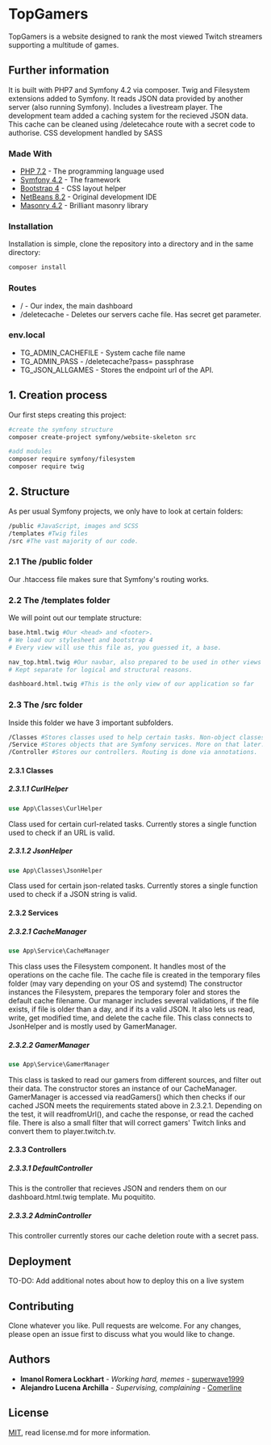 # TopGamers

TopGamers is a website designed to rank the most viewed Twitch streamers supporting a multitude of games.

## Further information

It is built with PHP7 and Symfony 4.2 via composer.
Twig and Filesystem extensions added to Symfony.
It reads JSON data provided by another server (also running Symfony).
Includes a livestream player.
The development team added a caching system for the recieved JSON data.
This cache can be cleaned using /deletecahce route with a secret code to authorise.
CSS development handled by SASS

### Made With
* [PHP 7.2](https://www.php.net/) - The programming language used
* [Symfony 4.2](https://symfony.com/) - The framework
* [Bootstrap 4](https://getbootstrap.com/) - CSS layout helper
* [NetBeans 8.2](https://netbeans.org/) - Original development IDE
* [Masonry 4.2](https://masonry.desandro.com) - Brilliant masonry library

### Installation
Installation is simple, clone the repository into a directory and in the same directory:
```bash
composer install
```

### Routes
* / - Our index, the main dashboard
* /deletecache - Deletes our servers cache file. Has secret get parameter.

### env.local
* TG_ADMIN_CACHEFILE - System cache file name
* TG_ADMIN_PASS - /deletecache?pass= passphrase
* TG_JSON_ALLGAMES - Stores the endpoint url of the API.

## 1. Creation process
Our first steps creating this project:
```bash
#create the symfony structure
composer create-project symfony/website-skeleton src

#add modules
composer require symfony/filesystem
composer require twig
```

## 2. Structure
As per usual Symfony projects, we only have to look at certain folders:
```bash
/public #JavaScript, images and SCSS
/templates #Twig files
/src #The vast majority of our code.
```
### 2.1 The /public folder
Our .htaccess file makes sure that Symfony's routing works.
### 2.2 The /templates folder
We will point out our template structure:
```bash
base.html.twig #Our <head> and <footer>.
# We load our stylesheet and bootstrap 4
# Every view will use this file as, you guessed it, a base.

nav_top.html.twig #Our navbar, also prepared to be used in other views
# Kept separate for logical and structural reasons.

dashboard.html.twig #This is the only view of our application so far
```
### 2.3 The /src folder
Inside this folder we have 3 important subfolders.
```bash
/Classes #Stores classes used to help certain tasks. Non-object classes.
/Service #Stores objects that are Symfony services. More on that later.
/Controller #Stores our controllers. Routing is done via annotations.
```
#### 2.3.1 Classes
##### 2.3.1.1 CurlHelper
```php
use App\Classes\CurlHelper
```
Class used for certain curl-related tasks. Currently stores a single function used to check if an URL is valid.

##### 2.3.1.2 JsonHelper
```php
use App\Classes\JsonHelper
```
Class used for certain json-related tasks. Currently stores a single function used to check if a JSON string is valid.

#### 2.3.2 Services
##### 2.3.2.1 CacheManager
```php
use App\Service\CacheManager
```
This class uses the Filesystem component. It handles most of the operations on the cache file.
The cache file is created in the temporary files folder (may vary depending on your OS and systemd)
The constructor instances the Filesystem, prepares the temporary foler and stores the default cache filename.
Our manager includes several validations, if the file exists, if file is older than a day, and if its a valid JSON.
It also lets us read, write, get modified time, and delete the cache file.
This class connects to JsonHelper and is mostly used by GamerManager.

##### 2.3.2.2 GamerManager
```php
use App\Service\GamerManager
```
This class is tasked to read our gamers from different sources, and filter out their data.
The constructor stores an instance of our CacheManager.
GamerManager is accessed via readGamers() which then checks if our cached JSON meets the requirements stated above in 2.3.2.1.
Depending on the test, it will readfromUrl(), and cache the response, or read the cached file.
There is also a small filter that will correct gamers' Twitch links and convert them to player.twitch.tv.

#### 2.3.3 Controllers
##### 2.3.3.1 DefaultController
This is the controller that recieves JSON and renders them on our dashboard.html.twig template. Mu poquitito.
##### 2.3.3.2 AdminController
This controller currently stores our cache deletion route with a secret pass.

## Deployment
TO-DO: Add additional notes about how to deploy this on a live system

## Contributing
Clone whatever you like.
Pull requests are welcome. For any changes, please open an issue first to discuss what you would like to change.

## Authors
* **Imanol Romera Lockhart** - *Working hard, memes* - [superwave1999](https://github.com/superwave1999)
* **Alejandro Lucena Archilla** - *Supervising, complaining* - [Comerline](https://github.com/Comerline)

## License
[MIT](https://choosealicense.com/licenses/mit/), read license.md for more information.
